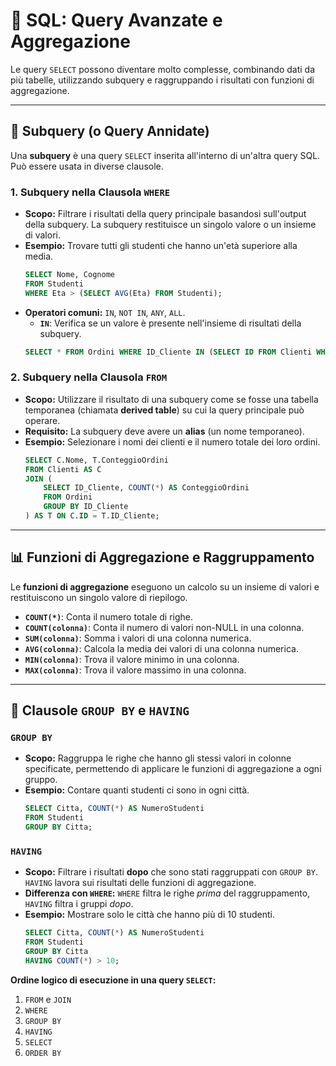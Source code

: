 # 🔎 SQL: Query Avanzate e Aggregazione

Le query `SELECT` possono diventare molto complesse, combinando dati da più tabelle, utilizzando subquery e raggruppando i risultati con funzioni di aggregazione.

---

## 🎯 Subquery (o Query Annidate)

Una **subquery** è una query `SELECT` inserita all'interno di un'altra query SQL. Può essere usata in diverse clausole.

### 1. Subquery nella Clausola `WHERE`
*   **Scopo:** Filtrare i risultati della query principale basandosi sull'output della subquery. La subquery restituisce un singolo valore o un insieme di valori.
*   **Esempio:** Trovare tutti gli studenti che hanno un'età superiore alla media.
    ```sql
    SELECT Nome, Cognome
    FROM Studenti
    WHERE Eta > (SELECT AVG(Eta) FROM Studenti);
    ```
*   **Operatori comuni:** `IN`, `NOT IN`, `ANY`, `ALL`.
    *   **`IN`**: Verifica se un valore è presente nell'insieme di risultati della subquery.
    ```sql
    SELECT * FROM Ordini WHERE ID_Cliente IN (SELECT ID FROM Clienti WHERE Citta = 'Milano');
    ```

### 2. Subquery nella Clausola `FROM`
*   **Scopo:** Utilizzare il risultato di una subquery come se fosse una tabella temporanea (chiamata **derived table**) su cui la query principale può operare.
*   **Requisito:** La subquery deve avere un **alias** (un nome temporaneo).
*   **Esempio:** Selezionare i nomi dei clienti e il numero totale dei loro ordini.
    ```sql
    SELECT C.Nome, T.ConteggioOrdini
    FROM Clienti AS C
    JOIN (
        SELECT ID_Cliente, COUNT(*) AS ConteggioOrdini
        FROM Ordini
        GROUP BY ID_Cliente
    ) AS T ON C.ID = T.ID_Cliente;
    ```

---

## 📊 Funzioni di Aggregazione e Raggruppamento

Le **funzioni di aggregazione** eseguono un calcolo su un insieme di valori e restituiscono un singolo valore di riepilogo.

*   **`COUNT(*)`**: Conta il numero totale di righe.
*   **`COUNT(colonna)`**: Conta il numero di valori non-NULL in una colonna.
*   **`SUM(colonna)`**: Somma i valori di una colonna numerica.
*   **`AVG(colonna)`**: Calcola la media dei valori di una colonna numerica.
*   **`MIN(colonna)`**: Trova il valore minimo in una colonna.
*   **`MAX(colonna)`**: Trova il valore massimo in una colonna.

---

## 👥 Clausole `GROUP BY` e `HAVING`

### `GROUP BY`
*   **Scopo:** Raggruppa le righe che hanno gli stessi valori in colonne specificate, permettendo di applicare le funzioni di aggregazione a ogni gruppo.
*   **Esempio:** Contare quanti studenti ci sono in ogni città.
    ```sql
    SELECT Citta, COUNT(*) AS NumeroStudenti
    FROM Studenti
    GROUP BY Citta;
    ```

### `HAVING`
*   **Scopo:** Filtrare i risultati **dopo** che sono stati raggruppati con `GROUP BY`. `HAVING` lavora sui risultati delle funzioni di aggregazione.
*   **Differenza con `WHERE`:** `WHERE` filtra le righe *prima* del raggruppamento, `HAVING` filtra i gruppi *dopo*.
*   **Esempio:** Mostrare solo le città che hanno più di 10 studenti.
    ```sql
    SELECT Citta, COUNT(*) AS NumeroStudenti
    FROM Studenti
    GROUP BY Citta
    HAVING COUNT(*) > 10;
    ```

**Ordine logico di esecuzione in una query `SELECT`:**
1. `FROM` e `JOIN`
2. `WHERE`
3. `GROUP BY`
4. `HAVING`
5. `SELECT`
6. `ORDER BY`
